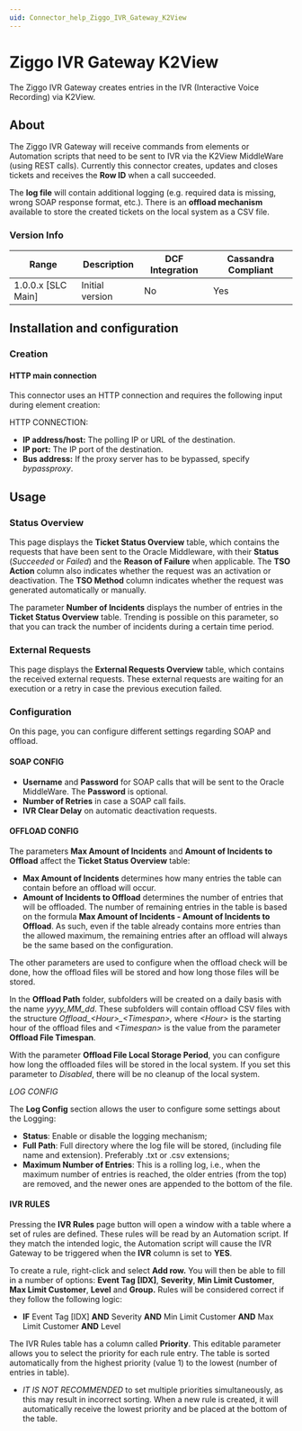 ```yaml
---
uid: Connector_help_Ziggo_IVR_Gateway_K2View
---
```


# Ziggo IVR Gateway K2View

The Ziggo IVR Gateway creates entries in the IVR (Interactive Voice Recording) via K2View.

## About

The Ziggo IVR Gateway will receive commands from elements or Automation scripts that need to be sent to IVR via the K2View MiddleWare (using REST calls). Currently this connector creates, updates and closes tickets and receives the **Row ID** when a call succeeded.

The **log file** will contain additional logging (e.g. required data is missing, wrong SOAP response format, etc.). There is an **offload mechanism** available to store the created tickets on the local system as a CSV file.

### Version Info

| Range | Description | DCF Integration | Cassandra Compliant |
|----------------------|-----------------|---------------------|-------------------------|
| 1.0.0.x \[SLC Main\] | Initial version | No                  | Yes                     |

## Installation and configuration

### Creation

#### HTTP main connection

This connector uses an HTTP connection and requires the following input during element creation:

HTTP CONNECTION:

- **IP address/host:** The polling IP or URL of the destination.
- **IP port:** The IP port of the destination.
- **Bus address:** If the proxy server has to be bypassed, specify *bypassproxy*.

## Usage

### Status Overview

This page displays the **Ticket Status Overview** table, which contains the requests that have been sent to the Oracle Middleware, with their **Status** (*Succeeded* or *Failed*) and the **Reason of Failure** when applicable. The **TSO Action** column also indicates whether the request was an activation or deactivation. The **TSO Method** column indicates whether the request was generated automatically or manually.

The parameter **Number of Incidents** displays the number of entries in the **Ticket Status Overview** table. Trending is possible on this parameter, so that you can track the number of incidents during a certain time period.

### External Requests

This page displays the **External Requests Overview** table, which contains the received external requests. These external requests are waiting for an execution or a retry in case the previous execution failed.

### Configuration

On this page, you can configure different settings regarding SOAP and offload.

#### SOAP CONFIG

- **Username** and **Password** for SOAP calls that will be sent to the Oracle MiddleWare. The **Password** is optional.
- **Number of Retries** in case a SOAP call fails.
- **IVR Clear Delay** on automatic deactivation requests.

#### OFFLOAD CONFIG

The parameters **Max Amount of Incidents** and **Amount of Incidents to Offload** affect the **Ticket Status Overview** table:

- **Max Amount of Incidents** determines how many entries the table can contain before an offload will occur.
- **Amount of Incidents to Offload** determines the number of entries that will be offloaded.
  The number of remaining entries in the table is based on the formula **Max Amount of Incidents - Amount of Incidents to Offload**. As such, even if the table already contains more entries than the allowed maximum, the remaining entries after an offload will always be the same based on the configuration.

The other parameters are used to configure when the offload check will be done, how the offload files will be stored and how long those files will be stored.

In the **Offload Path** folder, subfolders will be created on a daily basis with the name *yyyy_MM_dd*. These subfolders will contain offload CSV files with the structure *Offload\_\<Hour\>\_\<Timespan\>,* where *\<Hour\>* is the starting hour of the offload files and *\<Timespan\>* is the value from the parameter **Offload File Timespan**.

With the parameter **Offload File Local Storage Period**, you can configure how long the offloaded files will be stored in the local system. If you set this parameter to *Disabled*, there will be no cleanup of the local system.

*LOG CONFIG*

The **Log Config** section allows the user to configure some settings about the Logging:

- **Status**: Enable or disable the logging mechanism;
- **Full Path**: Full directory where the log file will be stored, (including file name and extension). Preferably .txt or .csv extensions;
- **Maximum Number of Entries**: This is a rolling log, i.e., when the maximum number of entries is reached, the older entries (from the top) are removed, and the newer ones are appended to the bottom of the file.

#### IVR RULES

Pressing the **IVR Rules** page button will open a window with a table where a set of rules are defined. These rules will be read by an Automation script. If they match the intended logic, the Automation script will cause the IVR Gateway to be triggered when the **IVR** column is set to **YES**.

To create a rule, right-click and select **Add row.** You will then be able to fill in a number of options: **Event Tag \[IDX\]**, **Severity**, **Min Limit Customer**, **Max Limit Customer**, **Level** and **Group.** Rules will be considered correct if they follow the following logic:

- **IF** Event Tag \[IDX\] **AND** Severity **AND** Min Limit Customer **AND** Max Limit Customer **AND** Level

The IVR Rules table has a column called **Priority**. This editable parameter allows you to select the priority for each rule entry. The table is sorted automatically from the highest priority (value 1) to the lowest (number of entries in table).

- *IT IS NOT RECOMMENDED* to set multiple priorities simultaneously, as this may result in incorrect sorting. When a new rule is created, it will automatically receive the lowest priority and be placed at the bottom of the table.


